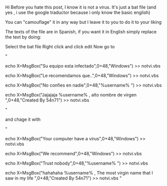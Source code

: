 Hi 
Before you hate this post, I know it is not a virus. It's just a bat file (and yes , i use the google traductor because i only know the basic english)

You can "camouflage" it in any way but I leave it to you to do it to your liking

The texts of the file are in Spanish, if you want it in English simply replace the text by doing:

Select the bat file
Right click 
and click edit
Now go to 

"

echo X=MsgBox("Su equipo esta infectado",0+48,"Windows") >> notvi.vbs

echo X=MsgBox("Le recomendamos que..",0+48,"Windows") >> notvi.vbs

echo X=MsgBox("No confies en nadie",0+48,"%username% ") >> notvi.vbs

echo X=MsgBox("Jajajaja %username% , alto nombre de virgen ",0+48,"Created By 54n71") >> notvi.vbs

"

and chage it with

"

echo X=MsgBox("Your computer have a virus",0+48,"Windows") >> notvi.vbs

echo X=MsgBox("We recommend",0+48,"Windows") >> notvi.vbs

echo X=MsgBox("Trust nobody",0+48,"%username% ") >> notvi.vbs

echo X=MsgBox("hahahaha %username% , The most virgin name that I saw in my life ",0+48,"Created By 54n71") >> notvi.vbs
"

